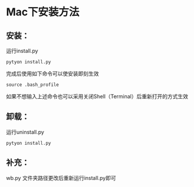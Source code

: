 Mac下安装方法
==========

## 安装：
运行install.py

    pytyon install.py

完成后使用如下命令可以使安装即刻生效

    source .bash_profile

如果不想输入上述命令也可以采用关闭Shell（Terminal）后重新打开的方式生效

## 卸载：
运行uninstall.py

    pytyon install.py

## 补充：
wb.py 文件夹路径更改后重新运行install.py即可
